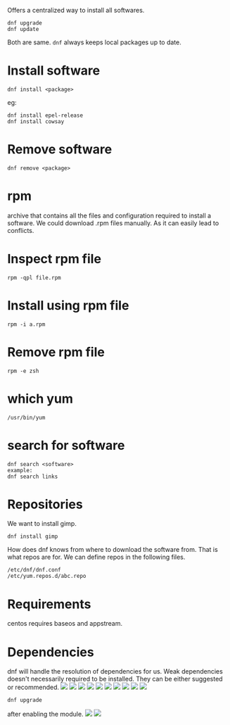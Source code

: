 Offers a centralized way to install all softwares.
```
dnf upgrade
dnf update
```
Both are same.
`dnf` always keeps local packages up to date.

# Install software
```
dnf install <package>
```
eg:
```
dnf install epel-release
dnf install cowsay
```
# Remove software
```
dnf remove <package>
```
# rpm
archive that contains all the files and configuration required to install a software.
We could download .rpm files manually. As it can easily lead to conflicts.
# Inspect rpm file
```
rpm -qpl file.rpm
```
# Install using rpm file
```
rpm -i a.rpm
```
# Remove rpm file
```
rpm -e zsh
```
# which yum
```
/usr/bin/yum
```
# search for software
```
dnf search <software>
example:
dnf search links
```
# Repositories
We want to install gimp.
```
dnf install gimp
```
How does dnf knows from where to download the software from.
That is what repos are for. We can define repos in the following files.
```
/etc/dnf/dnf.conf
/etc/yum.repos.d/abc.repo
```
# Requirements
centos requires baseos and appstream.
# Dependencies
dnf will handle the resolution of dependencies for us.
Weak dependencies doesn't necessarily required to be installed. They can be either suggested or recommended.
![](_resources/Pasted%20image%2020240208210420.png)
![](_resources/Pasted%20image%2020240208211123.png)
![](_resources/Pasted%20image%2020240208211138.png)
![](_resources/Pasted%20image%2020240208214059.png)
![](_resources/Pasted%20image%2020240208214620.png)
![](_resources/Pasted%20image%2020240208214640.png)
![](_resources/Pasted%20image%2020240208220532.png)
![](_resources/Pasted%20image%2020240208220850.png)
![](_resources/Pasted%20image%2020240208221705.png)
![](_resources/Pasted%20image%2020240208222952.png)
```
dnf upgrade
```
after enabling the module.
![](_resources/Pasted%20image%2020240208223527.png)
![](_resources/Pasted%20image%2020240208223614.png)

